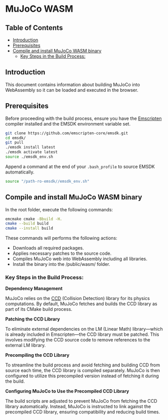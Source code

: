 # MuJoCo WASM <!-- omit from toc -->

## Table of Contents <!-- omit from toc -->

- [Introduction](#introduction)
- [Prerequisites](#prerequisites)
- [Compile and install MuJoCo WASM binary](#compile-and-install-mujoco-wasm-binary)
  - [Key Steps in the Build Process:](#key-steps-in-the-build-process)
  
## Introduction

This document contains information about building MuJoCo into WebAssembly so it can be loaded and executed in the browser.

## Prerequisites

Before proceeding with the build process, ensure you have the [Emscripten](https://emscripten.org/index.html) compiler installed and the EMSDK environment variable set.

```bash
git clone https://github.com/emscripten-core/emsdk.git
cd emsdk/
git pull
./emsdk install latest
./emsdk activate latest
source ./emsdk_env.sh
```

Append a command at the end of your `.bash_profile` to source EMSDK automatically.

```bash
source "/path-ro-emsdk//emsdk_env.sh"
```

## Compile and install MuJoCo WASM binary

In the root folder, execute the following commands:

```bash
emcmake cmake -Bbuild -H.
cmake --build build
cmake --install build
```

These commands will performs the following actions:

- Downloads all required packages.
- Applies necessary patches to the source code.
- Compiles MuJoCo web into WebAssembly including all libraries.
- Install the binary into the /public/wasm/ folder.

### Key Steps in the Build Process:

**Dependency Management**

MuJoCo relies on the [CCD](https://github.com/danfis/libccd) (Collision Detection) library for its physics computations. By default, MuJoCo fetches and builds the CCD library as part of its CMake build process.

**Patching the CCD Library**

To eliminate external dependencies on the LM (Linear Math) library—which is already included in Emscripten—the CCD library must be patched. This involves modifying the CCD source code to remove references to the external LM library.

**Precompiling the CCD Library**

To streamline the build process and avoid fetching and building CCD from source each time, the CCD library is compiled separately. MuJoCo is then configured to utilize this precompiled version instead of fetching it during the build.

**Configuring MuJoCo to Use the Precompiled CCD Library**

The build scripts are adjusted to prevent MuJoCo from fetching the CCD library automatically. Instead, MuJoCo is instructed to link against the precompiled CCD library, ensuring compatibility and reducing build times.